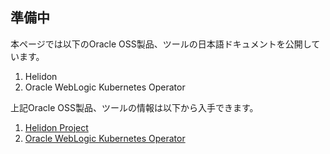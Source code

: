 ## 準備中


本ページでは以下のOracle OSS製品、ツールの日本語ドキュメントを公開しています。

1. Helidon
2. Oracle WebLogic Kubernetes Operator
  
  
上記Oracle OSS製品、ツールの情報は以下から入手できます。

1. [Helidon Project](https://helidon.io)
2. [Oracle WebLogic Kubernetes Operator](https://oracle.github.io/weblogic-kubernetes-operator/)
  
  
  
  
  
  
  















